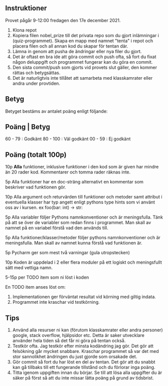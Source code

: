 Instruktioner
--------------

Provet pågår 9-12:00 fredagen den 17e december 2021.


1. Klona repot
2. Kopiera filen nobel_prize till det privata repo som du gjort inlämningar i (quiz-programmet). 
   Skapa en mapp med namnet "tenta" i repot och placera filen och all annan kod du skapar för tentan där.
3. Lämna in genom att pusha de ändringar eller nya filer du gjort.
4. Det är oftast en bra ide att göra commit och push ofta, så fort du fixat någon deluppgift och programmet fungerar 
   kan du göra en commit.
5. Den sista commit/push som gjorts vid provets slut gäller, den kommer rättas och betygsättas.
6. Det är naturligtvis inte tillåtet att samarbeta med klasskamrater eller andra under provtiden.


Betyg
-----
Betyget bestäms av antalet poäng enligt följande:

  Poäng   | Betyg
  ---------------
  60 -  79 : Godkänt
  80 - 100 : Väl godkänt
  00 - 59  : Ej godkänt



Poäng (totalt 100p)
------------------
10p **Alla** funktioner, inklusive funktioner i den kod som är given har mindre än 20 rader kod.
    Kommentarer och tomma rader räknas inte.

 5p Alla funktioner har en doc-sträng alternativt en kommentar som beskriver vad funktionen gör.

10p Alla argument och returvärden till funktioner och metoder samt attribut i eventuella klasser 
    har typ angett enligt pythons type hints som vi använt oss av i kursen. ex foo(bar: int) -> str:

 5p Alla variabler följer Pythons namnkonventioner och är meningsfulla. Tänk på att se över de variabler som redan
    finns i programmet. Man skall av namnet på en variabel förstå vad den används till.
 
 5p Alla funktioner/klasser/metoder följer pythons namnkonventioner och är meningsfulla. 
    Man skall av namnet kunna förstå vad funktionen är.

 5p Pycharm ger som mest två varningar (gula utropstecken)

10p Koden är uppdelad i 2 eller flera moduler på ett logiskt och meningsfullt sätt med vettiga namn.

5-15p per TODO item som ni löst i koden

En TODO item anses löst om:
1. Implementationen ger förväntat resultat vid körning med giltig indata.
2. Programmet inte kraschar vid testkörning.


Tips
----
1. Använd alla resurser ni kan (förutom klasskamrater eller andra personer) google, stack overflow, hjälpsidor etc.
   Detta är saker utvecklare använder hela tiden så det får ni göra på tentan också.
2. Testkör ofta. Jag testkör efter minsta kodändring jag gör. Det gör att felsökning går mycket snabbare. 
   Kraschar programmet så var det med stor sannolikhet ändringen du just gjorde som orsakade det.
3. Gör commit så fort du har löst en del av tentan. Det gör att du snabbt kan gå tillbaks till ett fungerande
   tillstånd och du förlorar inga poäng.
4. Titta igenom uppgiften innan du börjar. Se till att lösa alla uppgifter du är säker på först så att du inte missar
   lätta poäng på grund av tidsbrist.